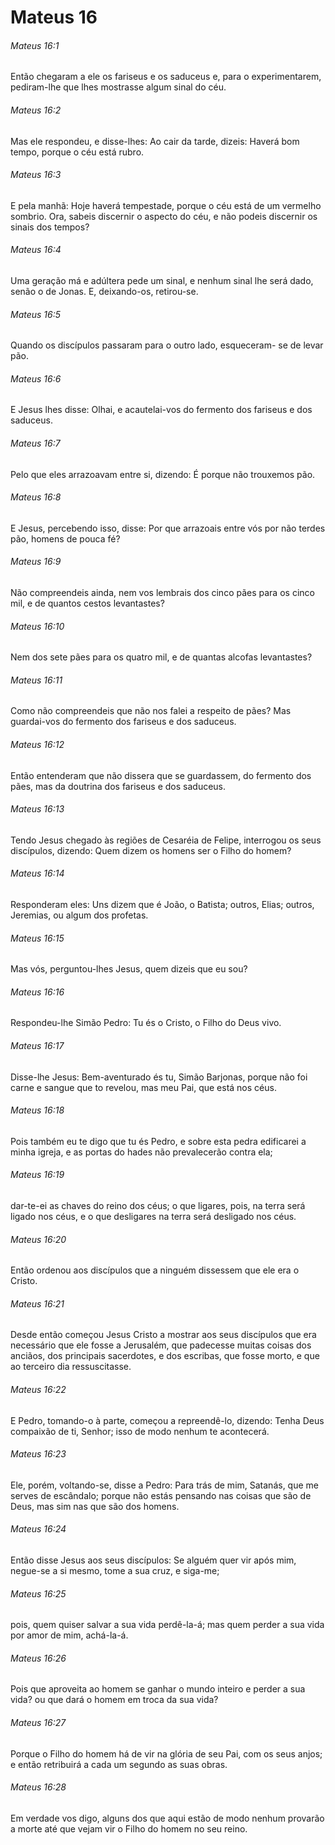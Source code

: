 # Mateus 16

###### Mateus 16:1

Então chegaram a ele os fariseus e os saduceus e, para o experimentarem, pediram-lhe que lhes mostrasse algum sinal do céu.

###### Mateus 16:2

Mas ele respondeu, e disse-lhes: Ao cair da tarde, dizeis: Haverá bom tempo, porque o céu está rubro.

###### Mateus 16:3

E pela manhã: Hoje haverá tempestade, porque o céu está de um vermelho sombrio. Ora, sabeis discernir o aspecto do céu, e não podeis discernir os sinais dos tempos?

###### Mateus 16:4

Uma geração má e adúltera pede um sinal, e nenhum sinal lhe será dado, senão o de Jonas. E, deixando-os, retirou-se.

###### Mateus 16:5

Quando os discípulos passaram para o outro lado, esqueceram- se de levar pão.

###### Mateus 16:6

E Jesus lhes disse: Olhai, e acautelai-vos do fermento dos fariseus e dos saduceus.

###### Mateus 16:7

Pelo que eles arrazoavam entre si, dizendo: É porque não trouxemos pão.

###### Mateus 16:8

E Jesus, percebendo isso, disse: Por que arrazoais entre vós por não terdes pão, homens de pouca fé?

###### Mateus 16:9

Não compreendeis ainda, nem vos lembrais dos cinco pães para os cinco mil, e de quantos cestos levantastes?

###### Mateus 16:10

Nem dos sete pães para os quatro mil, e de quantas alcofas levantastes?

###### Mateus 16:11

Como não compreendeis que não nos falei a respeito de pães? Mas guardai-vos do fermento dos fariseus e dos saduceus.

###### Mateus 16:12

Então entenderam que não dissera que se guardassem, do fermento dos pães, mas da doutrina dos fariseus e dos saduceus.

###### Mateus 16:13

Tendo Jesus chegado às regiões de Cesaréia de Felipe, interrogou os seus discípulos, dizendo: Quem dizem os homens ser o Filho do homem?

###### Mateus 16:14

Responderam eles: Uns dizem que é João, o Batista; outros, Elias; outros, Jeremias, ou algum dos profetas.

###### Mateus 16:15

Mas vós, perguntou-lhes Jesus, quem dizeis que eu sou?

###### Mateus 16:16

Respondeu-lhe Simão Pedro: Tu és o Cristo, o Filho do Deus vivo.

###### Mateus 16:17

Disse-lhe Jesus: Bem-aventurado és tu, Simão Barjonas, porque não foi carne e sangue que to revelou, mas meu Pai, que está nos céus.

###### Mateus 16:18

Pois também eu te digo que tu és Pedro, e sobre esta pedra edificarei a minha igreja, e as portas do hades não prevalecerão contra ela;

###### Mateus 16:19

dar-te-ei as chaves do reino dos céus; o que ligares, pois, na terra será ligado nos céus, e o que desligares na terra será desligado nos céus.

###### Mateus 16:20

Então ordenou aos discípulos que a ninguém dissessem que ele era o Cristo.

###### Mateus 16:21

Desde então começou Jesus Cristo a mostrar aos seus discípulos que era necessário que ele fosse a Jerusalém, que padecesse muitas coisas dos anciãos, dos principais sacerdotes, e dos escribas, que fosse morto, e que ao terceiro dia ressuscitasse.

###### Mateus 16:22

E Pedro, tomando-o à parte, começou a repreendê-lo, dizendo: Tenha Deus compaixão de ti, Senhor; isso de modo nenhum te acontecerá.

###### Mateus 16:23

Ele, porém, voltando-se, disse a Pedro: Para trás de mim, Satanás, que me serves de escândalo; porque não estás pensando nas coisas que são de Deus, mas sim nas que são dos homens.

###### Mateus 16:24

Então disse Jesus aos seus discípulos: Se alguém quer vir após mim, negue-se a si mesmo, tome a sua cruz, e siga-me;

###### Mateus 16:25

pois, quem quiser salvar a sua vida perdê-la-á; mas quem perder a sua vida por amor de mim, achá-la-á.

###### Mateus 16:26

Pois que aproveita ao homem se ganhar o mundo inteiro e perder a sua vida? ou que dará o homem em troca da sua vida?

###### Mateus 16:27

Porque o Filho do homem há de vir na glória de seu Pai, com os seus anjos; e então retribuirá a cada um segundo as suas obras.

###### Mateus 16:28

Em verdade vos digo, alguns dos que aqui estão de modo nenhum provarão a morte até que vejam vir o Filho do homem no seu reino.

